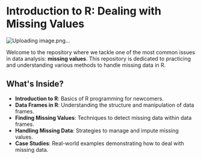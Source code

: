 # Introduction to R: Dealing with Missing Values
![Uploading image.png…]()

Welcome to the repository where we tackle one of the most common issues in data analysis: **missing values**. This repository is dedicated to practicing and understanding various methods to handle missing data in R.

## What's Inside?

- **Introduction to R**: Basics of R programming for newcomers.
- **Data Frames in R**: Understanding the structure and manipulation of data frames.
- **Finding Missing Values**: Techniques to detect missing data within data frames.
- **Handling Missing Data**: Strategies to manage and impute missing values.
- **Case Studies**: Real-world examples demonstrating how to deal with missing data.
